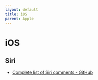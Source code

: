 ```yaml
---
layout: default
title: iOS
parent: Apple
---
```


# iOS

## Siri
- [Complete list of Siri comments - GitHub](https://github.com/extratone/siri)